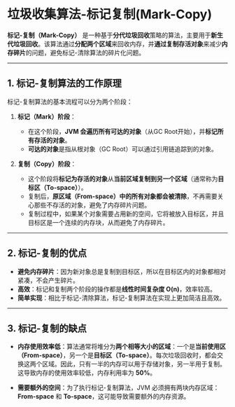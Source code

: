 # 垃圾收集算法-标记复制(Mark-Copy)

**标记-复制（Mark-Copy）** 是一种基于**分代垃圾回收**策略的算法，主要用于**新生代垃圾回收**。该算法通过**分配两个区域**来回收内存，并**通过复制存活对象**来减少**内存碎片**的问题，避免标记-清除算法的碎片化问题。

---

## **1. 标记-复制算法的工作原理**
标记-复制算法的基本流程可以分为两个阶段：

1. **标记（Mark）阶段**：
   - 在这个阶段，**JVM 会遍历所有可达的对象**（从GC Root开始），并**标记所有存活的对象**。
   - **可达的对象**是指从根对象（GC Root）可以通过引用链追踪到的对象。

2. **复制（Copy）阶段**：
   - 这个阶段将**标记为存活的对象**从**当前区域复制到另一个区域**（通常称为**目标区（To-space）**）。
   - 复制后，**原区域（From-space）中的所有对象都会被清除**，不再需要关心那些不存活的对象，避免了内存碎片问题。
   - 复制过程中，如果某个对象需要占用新的空间，它将被放入目标区，并且目标区是一个连续的内存块，从而避免了内存碎片。

---

## **2. 标记-复制的优点**
- **避免内存碎片**：因为新对象总是复制到目标区，所以在目标区内的对象都相对紧凑，不会产生碎片。
- **高效**：标记和复制两个阶段的操作都是**线性时间复杂度 O(n)**，效率较高。
- **简单实现**：相比于标记-清除算法，标记-复制算法在实现上更加简洁且高效。

---

## **3. 标记-复制的缺点**
- **内存使用效率低**：算法通常将堆分为**两个相等大小的区域**：一个是**当前使用区（From-space）**，另一个是**目标区（To-space）**。每次垃圾回收时，都会交换这两个区域。因此，只有一半的内存可以用于存储对象，另一半用于复制。这导致内存的使用效率较低，内存利用率为 **50%**。
  
- **需要额外的空间**：为了执行标记-复制算法，JVM 必须拥有两块内存区域：**From-space** 和 **To-space**，这可能导致需要额外的内存资源。


